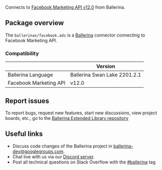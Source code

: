 Connects to [Facebook Marketing API v12.0](https://developers.facebook.com/docs/marketing-apis) from Ballerina.

## Package overview
The `ballerinax/facebook.ads` is a [Ballerina](https://ballerina.io/) connector connecting to Facebook Marketing API.

### Compatibility
|                           | Version                       |
|---------------------------|-------------------------------|
| Ballerina Language        | Ballerina Swan Lake 2201.2.1    | 
| Facebook Marketing API    | v12.0                         |

## Report issues
To report bugs, request new features, start new discussions, view project boards, etc., go to the [Ballerina Extended Library repository](https://github.com/ballerina-platform/ballerina-extended-library)

## Useful links
- Discuss code changes of the Ballerina project in [ballerina-dev@googlegroups.com](mailto:ballerina-dev@googlegroups.com).
- Chat live with us via our [Discord server](https://discord.gg/ballerinalang).
- Post all technical questions on Stack Overflow with the [#ballerina](https://stackoverflow.com/questions/tagged/ballerina) tag
